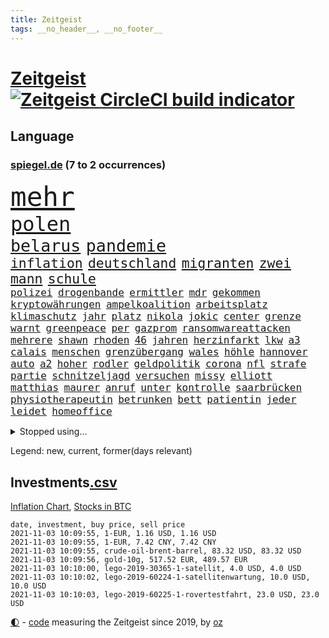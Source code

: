 ```yaml
---
title: Zeitgeist
tags: __no_header__, __no_footer__
---
```


# [Zeitgeist](https://oliz.io/zeitgeist/) [![Zeitgeist CircleCI build indicator](https://circleci.com/gh/ooz/zeitgeist.svg?style=shield)](https://circleci.com/gh/ooz/zeitgeist)

## Language

<h3><a href="https://www.spiegel.de" target="_blank">spiegel.de</a> (7 to 2 occurrences)</h3>
<p style="font-family:monospace">
<span style="font-size:32pt"><a href="news_links.html#mehr" class="current">mehr</a></span>
<br>
<span style="font-size:24pt"><a href="news_links.html#polen" class="current">polen</a></span>
<br>
<span style="font-size:20pt"><a href="news_links.html#belarus" class="current">belarus</a></span>
<span style="font-size:20pt"><a href="news_links.html#pandemie" class="current">pandemie</a></span>
<br>
<span style="font-size:16pt"><a href="news_links.html#inflation" class="current">inflation</a></span>
<span style="font-size:16pt"><a href="news_links.html#deutschland" class="current">deutschland</a></span>
<span style="font-size:16pt"><a href="news_links.html#migranten" class="current">migranten</a></span>
<span style="font-size:16pt"><a href="news_links.html#zwei" class="current">zwei</a></span>
<span style="font-size:16pt"><a href="news_links.html#mann" class="current">mann</a></span>
<span style="font-size:16pt"><a href="news_links.html#schule" class="current">schule</a></span>
<br>
<span style="font-size:12pt"><a href="news_links.html#polizei" class="current">polizei</a></span>
<span style="font-size:12pt"><a href="news_links.html#drogenbande" class="new">drogenbande</a></span>
<span style="font-size:12pt"><a href="news_links.html#ermittler" class="current">ermittler</a></span>
<span style="font-size:12pt"><a href="news_links.html#mdr" class="current">mdr</a></span>
<span style="font-size:12pt"><a href="news_links.html#gekommen" class="current">gekommen</a></span>
<span style="font-size:12pt"><a href="news_links.html#kryptowährungen" class="current">kryptowährungen</a></span>
<span style="font-size:12pt"><a href="news_links.html#ampelkoalition" class="current">ampelkoalition</a></span>
<span style="font-size:12pt"><a href="news_links.html#arbeitsplatz" class="current">arbeitsplatz</a></span>
<span style="font-size:12pt"><a href="news_links.html#klimaschutz" class="current">klimaschutz</a></span>
<span style="font-size:12pt"><a href="news_links.html#jahr" class="current">jahr</a></span>
<span style="font-size:12pt"><a href="news_links.html#platz" class="current">platz</a></span>
<span style="font-size:12pt"><a href="news_links.html#nikola" class="new">nikola</a></span>
<span style="font-size:12pt"><a href="news_links.html#jokic" class="new">jokic</a></span>
<span style="font-size:12pt"><a href="news_links.html#center" class="current">center</a></span>
<span style="font-size:12pt"><a href="news_links.html#grenze" class="current">grenze</a></span>
<span style="font-size:12pt"><a href="news_links.html#warnt" class="current">warnt</a></span>
<span style="font-size:12pt"><a href="news_links.html#greenpeace" class="current">greenpeace</a></span>
<span style="font-size:12pt"><a href="news_links.html#per" class="current">per</a></span>
<span style="font-size:12pt"><a href="news_links.html#gazprom" class="current">gazprom</a></span>
<span style="font-size:12pt"><a href="news_links.html#ransomwareattacken" class="new">ransomwareattacken</a></span>
<span style="font-size:12pt"><a href="news_links.html#mehrere" class="current">mehrere</a></span>
<span style="font-size:12pt"><a href="news_links.html#shawn" class="new">shawn</a></span>
<span style="font-size:12pt"><a href="news_links.html#rhoden" class="new">rhoden</a></span>
<span style="font-size:12pt"><a href="news_links.html#46" class="current">46</a></span>
<span style="font-size:12pt"><a href="news_links.html#jahren" class="current">jahren</a></span>
<span style="font-size:12pt"><a href="news_links.html#herzinfarkt" class="current">herzinfarkt</a></span>
<span style="font-size:12pt"><a href="news_links.html#lkw" class="current">lkw</a></span>
<span style="font-size:12pt"><a href="news_links.html#a3" class="current">a3</a></span>
<span style="font-size:12pt"><a href="news_links.html#calais" class="new">calais</a></span>
<span style="font-size:12pt"><a href="news_links.html#menschen" class="current">menschen</a></span>
<span style="font-size:12pt"><a href="news_links.html#grenzübergang" class="new">grenzübergang</a></span>
<span style="font-size:12pt"><a href="news_links.html#wales" class="current">wales</a></span>
<span style="font-size:12pt"><a href="news_links.html#höhle" class="current">höhle</a></span>
<span style="font-size:12pt"><a href="news_links.html#hannover" class="current">hannover</a></span>
<span style="font-size:12pt"><a href="news_links.html#auto" class="current">auto</a></span>
<span style="font-size:12pt"><a href="news_links.html#a2" class="current">a2</a></span>
<span style="font-size:12pt"><a href="news_links.html#hoher" class="current">hoher</a></span>
<span style="font-size:12pt"><a href="news_links.html#rodler" class="new">rodler</a></span>
<span style="font-size:12pt"><a href="news_links.html#geldpolitik" class="current">geldpolitik</a></span>
<span style="font-size:12pt"><a href="news_links.html#corona" class="current">corona</a></span>
<span style="font-size:12pt"><a href="news_links.html#nfl" class="current">nfl</a></span>
<span style="font-size:12pt"><a href="news_links.html#strafe" class="current">strafe</a></span>
<span style="font-size:12pt"><a href="news_links.html#partie" class="current">partie</a></span>
<span style="font-size:12pt"><a href="news_links.html#schnitzeljagd" class="current">schnitzeljagd</a></span>
<span style="font-size:12pt"><a href="news_links.html#versuchen" class="current">versuchen</a></span>
<span style="font-size:12pt"><a href="news_links.html#missy" class="new">missy</a></span>
<span style="font-size:12pt"><a href="news_links.html#elliott" class="new">elliott</a></span>
<span style="font-size:12pt"><a href="news_links.html#matthias" class="current">matthias</a></span>
<span style="font-size:12pt"><a href="news_links.html#maurer" class="current">maurer</a></span>
<span style="font-size:12pt"><a href="news_links.html#anruf" class="current">anruf</a></span>
<span style="font-size:12pt"><a href="news_links.html#unter" class="current">unter</a></span>
<span style="font-size:12pt"><a href="news_links.html#kontrolle" class="current">kontrolle</a></span>
<span style="font-size:12pt"><a href="news_links.html#saarbrücken" class="current">saarbrücken</a></span>
<span style="font-size:12pt"><a href="news_links.html#physiotherapeutin" class="new">physiotherapeutin</a></span>
<span style="font-size:12pt"><a href="news_links.html#betrunken" class="current">betrunken</a></span>
<span style="font-size:12pt"><a href="news_links.html#bett" class="current">bett</a></span>
<span style="font-size:12pt"><a href="news_links.html#patientin" class="current">patientin</a></span>
<span style="font-size:12pt"><a href="news_links.html#jeder" class="current">jeder</a></span>
<span style="font-size:12pt"><a href="news_links.html#leidet" class="current">leidet</a></span>
<span style="font-size:12pt"><a href="news_links.html#homeoffice" class="current">homeoffice</a></span>
</p>
<details>
<summary>Stopped using...</summary>
<p class="former" style="font-size:12pt">
france(384) ikone(384) attackieren(383) enorm(383) haseloff(383) kassiert(383) stärken(383) turin(383) verzweifelt(383) alarm(382) bundesamt(382) einzelne(382) hoffen(382) myanmar(382) arzt(381) beeinflussen(381) benjamin(381) fabrik(381) massiver(381) zeuge(381) doku(380) flugzeuge(380) geschlagen(380) liege(380) mars(380) unternehmer(380) usregierung(380) verbietet(380) wechsel(380) wirecard(380) 125(379) 37(379) beklagen(379) bewährung(379) einzug(379) jüdische(379) kündigung(379) leistung(379) medizin(379) radsport(379) unabhängige(379) verluste(379) vertrag(379) weißen(379) zurzeit(379) arbeitgeber(378) bar(378) erfahrung(378) finanzaufsicht(378) lockdowns(378) minister(378) niveau(378) prinzessin(378) recherchen(378) serien(378) verunglückt(378) autohersteller(377) beschwerde(377) brettspiele(377) diskriminierung(377) eingeschränkt(377) ermöglichen(377) eugh(377) gemessen(377) heiko(377) kippen(377) klein(377) komplizen(377) lisa(377) machthaber(377) richtige(377) schulkinder(377) schöner(377) studierenden(377) sächsischen(377) ulm(377) usgericht(377) arsenal(376) beschluss(376) bieten(376) bundesländern(376) diskussion(376) einheit(376) emotionalen(376) frank(376) lebt(376) netzwerken(376) peru(376) regt(376) riss(376) tränen(376) vorsitzende(376) aufgefordert(375) ausflug(375) bedarf(375) breitet(375) freunden(375) geheimnis(375) halbfinale(375) höchststand(375) kippe(375) kritische(375) sechsten(375) urlaub(375) usaußenminister(375) vorzeitige(375) vorübergehend(375) weltgesundheitsorganisation(375) wettlauf(375) zweifeln(375) aufruf(374) babys(374) figur(374) frühen(374) gekostet(374) gestrichen(374) helfer(374) jahrhundert(374) muster(374) nachspiel(374) nominierung(374) schwieriger(374) stellten(374) unterricht(374) vergleich(374) 130(373) außen(373) begleitet(373) entscheidend(373) humor(373) jahrzehntelang(373) klagt(373) leiten(373) mengen(373) priester(373) reporter(373) sports(373) ton(373) verdiente(373) wahlbetrug(373) weitergeht(373) werben(373) 7(372) bekanntesten(372) crash(372) elektroauto(372) enthüllt(372) geprüft(372) negativ(372) schwierig(372) sprache(372) verteilung(372) wand(372) wenden(372) flieht(371) kommission(371) lagen(371) melanie(371) oppositionellen(371) premiere(371) steuert(371) untersuchen(371) vorjahr(371) zurückkehren(371) fakten(370) gast(370) i(370) infektion(370) meist(370) philip(370) stoff(370) zwang(370) öffnen(370) übergeben(370) ausfall(369) demokratische(369) frachter(369) kochinstituts(369) kreis(369) offizielle(369) rand(369) reagierten(369) simon(369) störung(369) trieb(369) voraus(369) wohnhaus(369) überlebende(369) 500(368) ausgenutzt(368) auslösen(368) gesprächen(368) oliver(368) runde(368) spektakulären(368) verläufen(368) werbung(368) zimmer(368) australische(367) bremst(367) eurecht(367) nerven(367) privat(367) spekuliert(367) berüchtigten(366) dfbelf(366) manipulierte(366) pipeline(366) shutdown(366) wiederholt(366) yorker(366) 1500(365) angriffe(365) beantragt(365) dürfe(365) jahrestag(365) nase(365) offiziellen(365) schumacher(365) 25jährigen(364) anzeigen(364) gerechnet(364) herrschen(364) sensation(364) tatverdächtigen(364) arabischen(363) homosexuelle(363) kevin(363) krawallen(363) schief(362) taktik(362) park(361) vakzine(361) gabriel(360) negative(360) probe(360) erzielte(359) fehlern(359) kilometern(359) lücke(359) nationalteam(359) pflegekräfte(359) präsenzunterricht(359) status(359) tim(359) deutliches(358) kippt(358) zigaretten(358) zusammenstoß(358) analysiert(357) eben(357) erwachsenen(357) versagen(356) katholischen(355) motor(355) nordkoreas(355) äußerte(355) katar(354) orten(354) rettete(354) samt(354) tunesien(354) erschießt(353) gelockert(353) hitze(353) nachbar(353) tennisspieler(353) wem(353) angehörige(352) ausgeweitet(352) französischer(352) entspannung(351) teilnahme(351) bezeichnete(350) eigentor(350) justin(350) landet(350) pfund(350) samstagmorgen(350) verfassungsgericht(350) wendet(350) bester(349) kräfte(349) anstiftung(348) krisen(347) benötigte(346) intelligenz(346) überfahren(346) generalbundesanwalt(345) kassierte(345) niedrig(345) minderjährigen(344) ruanda(344) frontex(343) fähigkeiten(343) verfügbar(343) anschlägen(342) brasilianische(342) georg(342) jurist(342) 2012(341) schottische(341) erhöhung(340) gleichauf(340) immens(340) rutschte(340) kasse(339) neymar(339) gesetzliche(338) gesundheitliche(338) beschuldigte(337) persönliches(337) verhinderte(337) vorgenommen(337) sammelte(336) coronaeinschränkungen(335) mittelpunkt(335) dorf(334) trick(334) herum(333) türen(332) personalie(329) existenz(328) schweine(323) armen(322) erreger(322) missbrauchs(322) panne(321) riesigen(321) lockern(320) unicef(320) gezwungen(319) schach(319) bestechung(318) nationalsozialismus(318) schadensersatz(318) verweigerte(318) asylsuchende(317) coronafolgen(317) maschinen(315) zusätzliche(315) übergriffen(314) blinken(312) discounter(310) gesundheitsministers(310) koblenz(309) ausgemacht(308) interviews(308) vertrauten(308) last(307) rächen(307) billiger(306) kilo(306) kolleginnen(305) bären(303) schiffe(303) schutzsuchende(302) lidl(301) behindert(298) karolina(295) heidelberg(294) saisonende(294) einsatzkräften(292) mangelnde(289) abgrund(287) prominenten(287) kuba(285) fremde(282) enthält(279) jagt(278) cent(277) übers(277) infos(276) impft(275) technische(273) sehe(272) verstoß(271) arbeitsgericht(270) wiedervereinigung(270) amazons(268) gäbe(267) bestens(266) verheißt(265) bergsteiger(263) eugrenzschutzagentur(262) geheimen(262) häusern(262) expräsidenten(258) regierungsbeteiligung(258) triumphierte(258) rüdiger(256) estland(255) gemüse(255) staatsschutz(255) ausstellung(254) klappen(254) vorfälle(254) macher(253) sparkassen(253) geschrumpft(251) behindern(250) stromnetz(250) regierungsbildung(248) gartenkolumne(246) belästigung(245) california(245) 2035(244) jubelt(241) plagen(239) myanmars(237) militärjunta(236) magische(234) finanziellen(231) hohenzollern(231) stamm(230) todesursache(230) längerem(229) wildnis(228) promille(227) 13jährigen(224) niemals(224) typ(224) gebildet(221) ökologisch(220) bestsellerautor(218) kreuz(218) kündigungen(216) angefahren(215) tvinterview(213) dieter(212) dramatisches(212) erteilte(211) wahlkreis(211) reue(210) todes(210) campus(209) pekings(209) provider(208) lokführergewerkschaft(207) belgische(204) fraktionen(204) hof(204) sexuellem(204) diplomatische(200) stadtrat(200) bastian(199) zypern(199) zoff(197) miriam(196) modellprojekt(196) zögern(194) vehement(193) ever(192) given(192) prozessauftakt(192) widow(191) gelitten(188) gew(188) gnabry(186) nett(183) tempolimit(183) lebensgefährliche(181) ulrike(181) ladesäulen(178) komme(176) motorrad(176) reichtum(175) dialog(174) erschüttern(172) schossen(171) steuerreform(171) vertraut(170) erzürnt(169) typisch(169) abgezogen(168) verwirren(168) scarlett(165) uboot(164) versprochenen(164) supermarktkette(163) ausgehen(162) übten(162) verfassungsgerichts(161) prix(160) ausgewählt(159) reinhard(159) verfilmung(159) durchsuchung(158) randale(158) nsdap(155) unbemerkt(153) freigegeben(152) lebenslauf(151) johansson(150) kaufte(150) life(150) plastik(149) lapid(148) genossen(147) 1990(146) dauerregen(145) uraltrekord(145) zentralrat(145) chips(144) psyche(143) radikalislamischen(143) fossile(142) mitregieren(142) talkshow(142) eingeholt(141) institutionen(141) stellenweise(141) untersuchungsbericht(141) ausbildung(139) ausgezahlt(139) kugel(139) hochumstritten(138) kuntz(138) 47jähriger(137) absagen(137) laute(137) schweinen(137) nationalsozialisten(136) organisierten(135) verschwörungsmythen(135) antisemitischer(134) my(134) gesichtet(133) julius(133) terroranschlägen(133) floskeln(132) kultusminister(132) verständigung(132) berchtesgaden(131) hit(131) eruption(130) künstlerische(130) banden(129) allgegenwärtig(128) erneutem(128) europameister(127) unschuldig(127) unterstützern(127) geflüchtet(126) generell(126) seither(126) mister(125) temperatur(125) trumpanhänger(125) tenniswelt(124) kühnert(123) ölpreis(123) beihilfe(122) luftraum(122) streik(122) bergab(120) webber(120) castillo(119) fangquoten(119) mythos(119) bauern(118) akkreditierung(117) befassen(116) ferieninsel(116) versichert(116) 23jähriger(115) flüchtet(115) neumünster(114) antisemitisch(113) ausschnitte(113) wozu(113) 49jähriger(112) anpassen(112) bulli(112) ki(112) kollidiert(112) vorwarnung(112) berchtesgadener(111) drohenden(111) querdenkerszene(111) schlimmes(110) spinnen(110) beteuert(109) gewässer(109) virologin(109) akademie(108) günstige(107) leroy(107) sané(107) stockt(107) wissenschaften(107) chemnitz(106) geldwäsche(106) vierter(105) 1941(104) hitlers(104) kämpften(104) sätze(104) damalige(103) motiviert(103) bundesanwaltschaft(102) chaotischen(102) forst(102) great(102) großraum(102) tornado(102) aufbau(101) impfstoffproduktion(101) tadej(101) afghanistanmission(100) augenzeuge(100) lehrergewerkschaft(100) radprofis(100) rentenalter(99) offensivspieler(98) pogačar(98) elektronische(97) verwenden(97) wäldern(97) betrachten(96) murray(96) thailands(96) verschont(96) enttäuschten(95) frustriert(95) gewartet(95) missbrauchsopfer(95) radprofi(95) rechtens(95) überflutet(95) coronaherbst(94) spezies(94) tusk(94) week(94) 2007(92) krachte(92) wehen(92) zwischendurch(92) giorgio(91) hanau(91) kürzen(91) list(91) treppenhaus(91) bremerhaven(90) brinkmann(90) dämmstoffe(90) hausnummer(90) impfwirksamkeit(90) notwendige(90) overtourism(90) technischen(90) unbehelligt(90) wohlleben(90) zumeist(90) absitzen(89) angelegten(89) böschung(89) kreißsaal(89) laurent(89) parteimitglieder(89) simons(89) technisches(89) ciao(88) grausam(88) jährlichen(88) verkehrssicherheit(88) bausteine(87) passend(87) greipel(86) hinab(86) hommage(86) marseille(86) nils(86) oh(86) umweltaktivistin(86) vitra(86) wohnwagen(86) 14jähriger(85) adresse(85) bedient(85) gelaufen(85) ortskräften(85) usunternehmen(85) voranbringen(85) alkoholisiert(84) blockchain(84) impfzahlen(84) leichtfertig(84) sechsstellige(84) terrorprozess(84) türken(84) ahrweiler(83) klassikers(83) pandemieerfahrungen(83) unberührte(83) vorliegen(83) beirat(82) geklettert(82) nachgehen(82) dinner(81) indian(81) kommando(81) observatorium(81) unterscheiden(81) vertretung(81) abstellen(80) aufgeschlossen(80) beseitigen(80) erscheint(80) iskämpfer(80) jackie(80) machthabern(80) starspieler(80) triomphe(80) wellen(80) eure(79) förderprogramm(79) katastrophenschutz(79) meisterschaften(79) nürburgring(79) pädagogen(79) bahnkunden(78) baupreise(78) berührung(78) hoffnungsvolle(78) statistischem(78) angebots(77) auszahlungen(77) bahrain(77) erfolgreichste(77) umlauf(77) beeinträchtigt(76) bereitschaft(76) boulevard(76) hektar(76) klubgänger(76) ringe(76) sirenen(76) transportieren(76) are(75) beibringen(75) freut's(75) gehörten(75) kontrollverlust(75) landschaft(75) philippinische(75) vergessenen(75) coronagipfel(74) halbleitern(74) 700(73) bemerkbar(73) expertin(73) kulisse(73) sinfonien(73) totes(73) verholfen(73) gesundheitsgefahr(72) gewütet(72) malaria(72) newcomer(72) nwort(72) rückendeckung(72) abe(71) kriegsführung(71) prüfungen(71) 1936(70) annemiek(70) di(70) get(70) heulen(70) impfwilligen(70) schlange(70) twitch(70) vleuten(70) attentäters(69) bellido(69) hochsprung(69) sechsmal(69) 20000(68) bereitete(68) erzeugen(68) gladbacher(68) jährt(68) keinerlei(68) ukrainischer(68) verheiratet(68) wichtigkeit(68) ausgangspunkt(67) bezogen(67) hallo(67) highlights(67) reproduziert(67) sandsturm(67) angegeben(66) geheimdiensts(66) gesa(66) scherzt(66) überraschungen(66) 1976(65) aktiviert(65) brighton(65) erhofft(65) olympiastadion(65) schiefgehen(65) versicherungskonzern(65) beträge(64) bsi(64) bundesbehörde(64) kundschaft(64) schwarz(64) selenskyj(64) we(64) wells(64) wolodymyr(64) akteure(63) grundschule(63) operativen(63) problematische(63) schaufel(63) soundtrack(63) tiergarten(63) 90/die(62) strafmaß(62) unternommen(62) usschwimmer(62) verdeckten(62) vorfahrt(62) carlson(61) meterhohe(61) schrauben(61) sommers(61) steiles(61) verschleppten(61) war's(61) europäisches(60) kontaktpersonen(60) pandora(60) waffengewalt(60) berlinmitte(59) ehen(59) engsten(59) gewürzt(59) kommandeur(59) kreitmayr(59) milliardenverluste(59) mitchell(59) verschwindet(59) zeichnen(59) ölpreise(59) anstrengungen(58) beobachteten(58) diejenigen(58) handelte(58) impfdurchbrüche(58) it(58) keulen(58) puppe(58) straßenverkehr(58) absender(57) ausbleibt(57) domenico(57) forschern(57) linksextremismus(57) nouripour(57) omid(57) teslagigafactory(57) berkshire(56) eigenständigkeit(56) knast(56) tankstellen(56) unerwünscht(56) ussenat(56) zahn(56) algorithmen(55) ebolavirus(55) one(55) schnellster(55) umfassenden(55) 39jähriger(54) funktionierte(54) geleistet(54) gewerkschaftschef(54) klassen(54) schweres(54) geleakt(53) polnisches(53) adidas(52) börsen(52) erstattung(52) favoritin(52) friesland(52) hotelzimmer(52) krankenschwester(52) algorithmus(51) burkhard(51) geringe(51) kürbis(51) schrieben(51) aberkannt(50) anhand(50) befreiung(50) devise(50) kampfflugzeugen(50) schleppen(50) scholz'(50) facebookkonzern(49) garmischpartenkirchen(49) nadia(49) regulierung(49) sortiment(49) strafverfolger(49) verkehrskontrolle(49) afghanistaneinsatz(48) everton(48) gangs(48) jake(48) seelische(48) 24jähriger(47) angestellten(47) bombe(47) generalinspekteur(47) größen(47) missionen(47) neuseeländische(47) qualcomm(47) rennes(47) überraschende(47) abziehen(46) chaotische(46) kerr(46) kranken(46) stephan(46) stoppten(46) vermeldet(46) auffallend(45) fahndung(45) friedensnobelpreisträgerin(45) frisches(45) herausgabe(45) inselstaats(45) spekulieren(45) strategiewechsel(45) teuerste(45) bußgelder(44) lud(44) masters(44) riesenrad(44) streikenden(44) abgeordnetenhauswahl(43) anschlags(43) erfinden(43) geo(43) toxische(43) vorgeschmack(43) coronaprämie(42) regale(42) spdgeneralsekretär(42) olympique(41) personenkult(41) eifersucht(40) modernisierung(40) offizier(40) stranden(40) drangen(39) fernbleiben(39) flüchtlingsdrama(39) gelähmt(39) herrschten(39) missbrauchen(39) olga(39) pastor(39) sharypova(39) sorry(39) wettete(39) cats(38) irreguläre(38) musicals(38) operationen(38) reisten(38) schüchtert(38) taxi(38) volkspartei(38) afghanistaneinsatzes(37) betrugsfall(37) dringendsten(37) instanz(37) integration(37) undenkbar(37) verbündeten(37) wahllokalen(37) flicks(36) limousine(36) mitarbeitende(36) wahlabend(36) 173(35) angeworben(35) apfel(35) ausreichende(35) außenverteidiger(35) demonstrativ(35) heftigere(35) jinpings(35) korrekte(35) wiederholung(35) euebene(34) stromversorgung(34) vollstreckt(34) 22jährige(33) abtreibungen(33) bedacht(33) defekte(33) geschosse(33) korrigierte(33) posieren(33) reaktor(33) sponsert(33) tanzt(33) vergewaltigte(33) aufrufe(32) eumitteln(32) fock(32) gorch(32) tarifverhandlungen(32) abgestimmt(31) autounfall(31) betroffener(31) exmitarbeiter(31) krimineller(31) beigetragen(30) einklagen(30) freigeben(30) führerscheine(30) gestimmt(30) jamaikakoalition(30) techbranche(30) unabhängiger(30) zugehörigkeit(30) beförderung(29) dringen(29) drogenkriminalität(29) günstiger(29) internationalem(29) mehrwertsteuersenkung(29) na(29) orientieren(29) spezialkräfte(29) stetig(29) anheben(28) kylie(28) personalmangel(28) spitzenspiel(28) söders(28) bruch(27) csuvorsitzenden(27) größerer(27) schiefgelaufen(26) schützlinge(26) bekundet(25) defizite(25) entstanden(25) physiker(25) sitz(25) unterrichtet(25) blutiger(24) justizministerium(24) rheinneckarkreis(24) unheimliche(24) 23jährigen(23) aufgibt(23) enkelin(23) evg(23) holmes(23) kümmert(23) schulbildung(23) startupmilliardärin(23) türeci(23) özlem(23) beeinflusst(22) beispiellosen(22) mitteilte(22) mobil(22) tvauftritt(22) wada(22) zusammenbrechen(22) 63(21) alberto(21) auswärtserfolg(21) hervorgeht(21) salazar(21) süchtig(21) dubioser(20) emotionen(20) gemobbt(20) gendersternchen(20) monster(20) polenz(20) posse(20) ruprecht(20) schäfer(20) synagoge(20) eruptionen(19) glasner(19) instagramvideo(19) mitläufer(19) mutmaßliches(19) pilze(19) verwundbar(19) ausbrechen(18) handlungen(18) idaroberstein(18) mahnwache(18) mehrjährigen(18) ngo(18) pass(18) personelle(18) schüller(18) tristesse(18) 20jährigen(17) beängstigend(17) geborene(17) georgische(17) hitzlsperger(17) pastors(17) schuldenobergrenze(17) tankstellenkassierer(17) tauften(17) wertschätzung(17) antisemitischen(16) bair(16) genesung(16) kreativität(16) kulturwandel(16) wahlkampfes(16) würgegriff(16) zurückzahlen(16) brüskiert(15) colonia(15) dignidad(15) geliebten(15) grenzwerten(15) korruptionsverdacht(15) sektensiedlung(15) sozialverbände(15) usjustiz(15) aukus(14) konservativ(14) kontroversen(14) meistens(14) minus(14) namensliste(14) pendeln(14) vogel(14) antwortet(13) entführern(13) gepäck(13) miniserie(13) vorige(13) befreiungsschlag(12) bürogebäude(12) füßen(12) karikó(12) katalin(12) sahin(12) sozialismus(12) ugur(12) unterhaus(12) aufgebracht(11) betonen(11) fatales(11) hunt(11) schlachten(11) sicherheitsrisiko(11)
</p>
</details>
<p>Legend: <span class="new">new</span>, <span class="current">current</span>, <span class="former">former(days relevant)</span></p>

## Investments[.csv](investments.csv)

[Inflation Chart](https://inflationchart.com),
[Stocks in BTC](https://stonksinbtc.xyz/)

```
date, investment, buy price, sell price
2021-11-03 10:09:55, 1-EUR, 1.16 USD, 1.16 USD
2021-11-03 10:09:55, 1-EUR, 7.42 CNY, 7.42 CNY
2021-11-03 10:09:55, crude-oil-brent-barrel, 83.32 USD, 83.32 USD
2021-11-03 10:09:56, gold-10g, 517.52 EUR, 489.57 EUR
2021-11-03 10:10:00, lego-2019-30365-1-satellit, 4.0 USD, 4.0 USD
2021-11-03 10:10:02, lego-2019-60224-1-satellitenwartung, 10.0 USD, 10.0 USD
2021-11-03 10:10:03, lego-2019-60225-1-rovertestfahrt, 23.0 USD, 23.0 USD
```

<footer>
<a href="javascript:toggleTheme()" class="nav">🌓</a>
- <a href="https://github.com/ooz/zeitgeist">code</a> measuring the Zeitgeist since 2019, by <a href="https://oliz.io">oz</a>
</footer>
